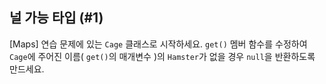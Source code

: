 ## 널 가능 타입 (#1)

[Maps] 연습 문제에 있는 `Cage` 클래스로 시작하세요. `get()` 멤버 함수를 수정하여 `Cage`에 주어진 이름( `get()`의 매개변수 )의 `Hamster`가 없을 경우 `null`을 반환하도록 만드세요.